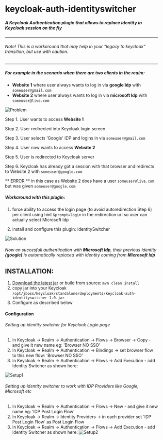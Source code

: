 # keycloak-auth-identityswitcher

##### A Keycloak Authentication plugin that allows to replace identity in Keycloak session on the fly 


------------------------------------------------------------
###### Note! This is a workaround that may help in your "legacy to keycloak" transition, but use with caution.
------------------------------------------------------------

##### For example in the scenario when there are two clients in the realm:
* **Website 1** where user always wants to log in via **google Idp** with `someuser@gmail.com`
* **Website 2** where user always wants to log in via **microsoft Idp** with `someuser@live.com`
	

![Problem](https://github.com/aznamier/keycloak-auth-identityswitcher/blob/readme/blobs/blob/IMG_1.jpeg?raw=true "Problem") 

Step 1. User wants to access **Website 1**
  
Step 2. User redirected into Keycloak login screen


Step 3. User selects 'Google' IDP and logins in via `someuser@gmail.com` 
  
Step 4. User now wants to access **Website 2**


Step 5. User is redirected to Keycloak server


Step 6. Keycloak has already got a session with that browser and redirects to Website 2 with `someuser@google.com`


** ERROR ** in this case as Website 2 does have a user `someuser@live.com` but was given `someuser@google.com`



##### Workaround with this plugin:
1. force ability to access the login page (to avoid autoredirection Step 6) per client using hint `&prompt=login` in the redirection url
so user can actually select Microsoft Idp

2. install and configure this plugin: IdentitySwitcher


![Solution](https://github.com/aznamier/keycloak-auth-identityswitcher/blob/readme/blobs/blob/IMG_3.jpeg?raw=true "Solution") 


###### Now on succesfull authentication with **Microsoft Idp**, their previous identity **(google)** is automatically replaced with identity coming from **Microsoft Idp**


## INSTALLATION:
1. [Download the latest jar](https://github.com/aznamier/keycloak-auth-identityswitcher/blob/target/keycloak-auth-identityswitcher-1.0.jar?raw=true) or build from source: ``mvn clean install``
2. copy jar into your Keycloak `/opt/jboss/keycloak/standalone/deployments/keycloak-auth-identityswitcher-1.0.jar`
3. Configure as described below

#### Configuration 
###### Setting up identity switcher for Keycloak Login page
1. In Keycloak -> Realm -> Authentication -> Flows -> Browser -> Copy - and give it new name eg: 'Browser NO SSO'
2. In Keycloak -> Realm -> Authentication -> Bindings -> set browser flow to this new flow: 'Browser NO SSO'
3. In Keycloak -> Realm -> Authentication -> Flows -> Add Execution - add Identity Switcher as shown here:

![Setup1](https://github.com/aznamier/keycloak-auth-identityswitcher/blob/readme/blobs/blob/IMG_4.png?raw=true "Setup1") 

###### Setting up identity switcher to work with IDP Providers like Google, Microsoft etc
1. In Keycloak -> Realm -> Authentication -> Flows -> New - and give it new name eg: 'IDP Post Login Flow'
2. In Keycloak -> Realm -> Identity Providers -> in each provider set 'IDP Post Login Flow' as Post Login Flow
3. In Keycloak -> Realm -> Authentication -> Flows -> Add Execution - add Identity Switcher as shown here:
![Setup2](https://github.com/aznamier/keycloak-auth-identityswitcher/blob/readme/blobs/blob/IMG_5.png?raw=true "Setup2")



